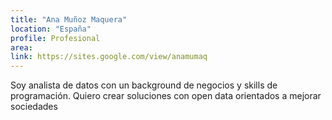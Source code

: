 ```yaml
---
title: "Ana Muñoz Maquera"
location: "España"
profile: Profesional
area: 
link: https://sites.google.com/view/anamumaq
---
```


Soy analista de datos con un background de negocios y skills de programación. Quiero crear soluciones con open data orientados a mejorar sociedades